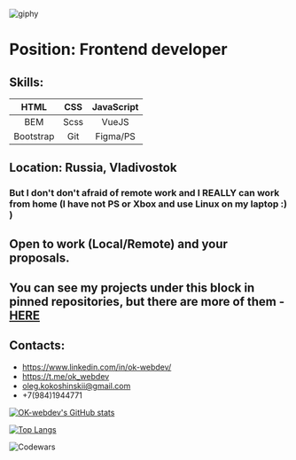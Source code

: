 ![giphy](https://user-images.githubusercontent.com/37953498/115956178-b4836f00-a53e-11eb-97da-17c8b1b3bf26.gif)

# Position: Frontend developer

## Skills:

| HTML          | CSS           | JavaScript  |
| :-----------: | :-----------: |:-----------:|
| BEM           | Scss          |  VueJS      |  
| Bootstrap     | Git           | Figma/PS    |


## Location: Russia, Vladivostok
### But I don't don't afraid of remote work and I REALLY can work from home (I have not PS or Xbox and use Linux on my laptop :) )
## Open to work (Local/Remote) and your proposals.
## You can see my projects under this block in pinned repositories, but there are more of them - [HERE](https://github.com/ok-webdev?tab=repositories)
## Contacts:
- https://www.linkedin.com/in/ok-webdev/
- https://t.me/ok_webdev
- oleg.kokoshinskii@gmail.com
- +7(984)1944771

[![OK-webdev's GitHub stats](https://github-readme-stats.vercel.app/api?username=ok-webdev&show_icons=true&theme=tokyonight)](https://github.com/anuraghazra/github-readme-stats)

[![Top Langs](https://github-readme-stats.vercel.app/api/top-langs/?username=ok-webdev&show_icons=true&theme=tokyonight)](https://github.com/anuraghazra/github-readme-stats)

![Codewars](https://www.codewars.com/users/ok-webdev/badges/small)
<!--
**ok-webdev/ok-webdev** is a ✨ _special_ ✨ repository because its `README.md` (this file) appears on your GitHub profile.

Here are some ideas to get you started:

- 🔭 I’m currently working on ...
- 🌱 I’m currently learning ...
- 👯 I’m looking to collaborate on ...
- 🤔 I’m looking for help with ...
- 💬 Ask me about ...
- 📫 How to reach me: ...
- 😄 Pronouns: ...
- ⚡ Fun fact: ...
-->
